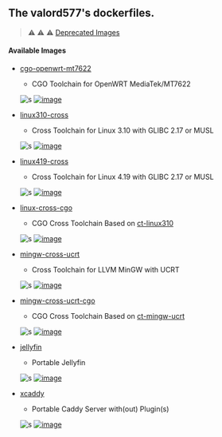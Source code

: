## The valord577's dockerfiles.

> :warning: :warning: :warning: [Deprecated Images](.deprecated/README.md)

#### Available Images

* [cgo-openwrt-mt7622](cgo-openwrt-mt7622)
  - CGO Toolchain for OpenWRT MediaTek/MT7622

  ![s][Maintained] [![image][GoToDocker]](https://hub.docker.com/r/valord577/cgo-openwrt-mt7622/tags)

* [linux310-cross](linux-cross)
  - Cross Toolchain for Linux 3.10 with GLIBC 2.17 or MUSL

  ![s][Maintained] [![image][GoToDocker]](https://hub.docker.com/r/valord577/linux310-cross/tags)

* [linux419-cross](linux-cross)
  - Cross Toolchain for Linux 4.19 with GLIBC 2.17 or MUSL

  ![s][Maintained] [![image][GoToDocker]](https://hub.docker.com/r/valord577/linux419-cross/tags)

* [linux-cross-cgo](linux-cross-cgo)
  - CGO Cross Toolchain Based on [ct-linux310](cross-toolchain-linux)

  ![s][Maintained] [![image][GoToDocker]](https://hub.docker.com/r/valord577/linux-cross-cgo/tags)

* [mingw-cross-ucrt](mingw-cross)
  - Cross Toolchain for LLVM MinGW with UCRT

  ![s][Maintained] [![image][GoToDocker]](https://hub.docker.com/r/valord577/mingw-cross-ucrt/tags)

* [mingw-cross-ucrt-cgo](mingw-cross-cgo)
  - CGO Cross Toolchain Based on [ct-mingw-ucrt](cross-toolchain-mingw)

  ![s][Maintained] [![image][GoToDocker]](https://hub.docker.com/r/valord577/mingw-cross-ucrt-cgo/tags)

* [jellyfin](serv-jellyfin)
  - Portable Jellyfin

  ![s][Maintained] [![image][GoToDocker]](https://hub.docker.com/r/valord577/jellyfin/tags)

* [xcaddy](serv-xcaddy)
  - Portable Caddy Server with(out) Plugin(s)

  ![s][Maintained] [![image][GoToDocker]](https://hub.docker.com/r/valord577/xcaddy/tags)


[Maintained]: https://img.shields.io/badge/Maintained-brightgreen
[GoToDocker]: https://img.shields.io/badge/Image%20Version-Go%20to%20Docker%20Hub-blue
